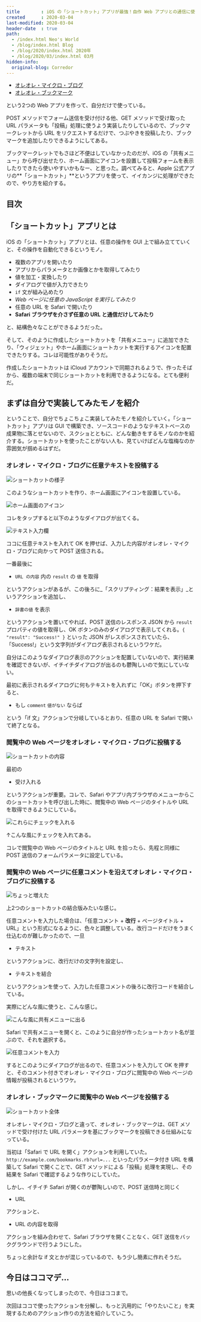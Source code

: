 ```yaml
---
title        : iOS の「ショートカット」アプリが最強！自作 Web アプリとの通信に使ってみた
created      : 2020-03-04
last-modified: 2020-03-04
header-date  : true
path:
  - /index.html Neo's World
  - /blog/index.html Blog
  - /blog/2020/index.html 2020年
  - /blog/2020/03/index.html 03月
hidden-info:
  original-blog: Corredor
---
```


- [オレオレ・マイクロ・ブログ](https://github.com/Neos21/neos-php-micro-blog)
- [オレオレ・ブックマーク](https://github.com/Neos21/neos-ruby-bookmarks)

という2つの Web アプリを作って、自分だけで使っている。

POST メソッドでフォーム送信を受け付ける他、GET メソッドで受け取った URL パラメータも「投稿」処理に使うよう実装したりしているので、ブックマークレットから URL をリクエストするだけで、つぶやきを投稿したり、ブックマークを追加したりできるようにしてある。

ブックマークレットでもさほど不便はしていなかったのだが、iOS の「共有メニュー」から呼び出せたり、ホーム画面にアイコンを設置して投稿フォームを表示したりできたら使いやすいかもなー、と思った。調べてみると、Apple 公式アプリの**「ショートカット」**というアプリを使って、イイカンジに処理ができたので、やり方を紹介する。

## 目次

## 「ショートカット」アプリとは

iOS の「ショートカット」アプリとは、任意の操作を GUI 上で組み立てていくと、その操作を自動化できるというモノ。

- 複数のアプリを開いたり
- アプリからパラメータとか画像とかを取得してみたり
- 値を加工・変換したり
- ダイアログで値が入力できたり
- `if` 文が組み込めたり
- _Web ページに任意の JavaScript を実行してみたり_
- 任意の URL を Safari で開いたり
- **Safari ブラウザを介さず任意の URL と通信だけしてみたり**

と、結構色々なことができるようだった。

そして、そのように作成したショートカットを「共有メニュー」に追加できたり、「ウィジェット」やホーム画面にショートカットを実行するアイコンを配置できたりする。コレは可能性がありそうだ。

作成したショートカットは iCloud アカウントで同期されるようで、作ったそばから、複数の端末で同じショートカットを利用できるようになる。とても便利だ。

## まずは自分で実装してみたモノを紹介

ということで、自分でちょこちょこ実装してみたモノを紹介していく。「ショートカット」アプリは GUI で構築でき、ソースコードのようなテキストベースの成果物に落とせないので、スクショとともに、どんな動きをするモノなのかを紹介する。ショートカットを使ったことがない人も、見ていけばどんな塩梅なのか雰囲気が掴めるはずだ。

### オレオレ・マイクロ・ブログに任意テキストを投稿する

![ショートカットの様子](04-02-07.png)

このようなショートカットを作り、ホーム画面にアイコンを設置している。

![ホーム画面のアイコン](04-02-08.png)

コレをタップすると以下のようなダイアログが出てくる。

![テキスト入力欄](04-02-01.png)

ココに任意テキストを入れて OK を押せば、入力した内容がオレオレ・マイクロ・ブログに向かって POST 送信される。

一番最後に

- `URL の内容` 内の `result` の `値` を取得

というアクションがあるが、この後ろに_「スクリプティング：結果を表示」_というアクションを追加し、

- `辞書の値` を表示

というアクションを置いてやれば、POST 送信のレスポンス JSON から `result` プロパティの値を取得し、OK ボタンのみのダイアログで表示してくれる。`{ "result": "Success!" }` といった JSON がレスポンスされていたら、「Success!」という文字列がダイアログ表示されるというワケだ。

自分はこのようなダイアログ表示のアクションを配置していないので、実行結果を確認できないが、イチイチダイアログが出るのも鬱陶しいので気にしていない。

最初に表示されるダイアログに何もテキストを入れずに「OK」ボタンを押下すると、

- もし `comment` `値がない` ならば

という「if 文」アクションで分岐しているとおり、任意の URL を Safari で開いて終了となる。

### 閲覧中の Web ページをオレオレ・マイクロ・ブログに投稿する

![ショートカットの内容](04-02-09.png)

最初の

- 受け入れる

というアクションが重要。コレで、Safari やアプリ内ブラウザのメニューからこのショートカットを呼び出した時に、閲覧中の Web ページのタイトルや URL を取得できるようにしている。

![これらにチェックを入れる](04-02-02.png)

↑こんな風にチェックを入れてある。

コレで閲覧中の Web ページのタイトルと URL を拾ったら、先程と同様に POST 送信のフォームパラメータに設定している。

### 閲覧中の Web ページに任意コメントを沿えてオレオレ・マイクロ・ブログに投稿する

![ちょっと増えた](04-02-03.png)

上2つのショートカットの結合版みたいな感じ。

任意コメントを入力した場合は、「任意コメント + **改行** + ページタイトル + URL」という形式になるように、色々と調整している。改行コードだけをうまく仕込むのが難しかったので、一旦

- テキスト

というアクションに、改行だけの文字列を設定し、

- テキストを結合

というアクションを使って、入力した任意コメントの後ろに改行コードを結合している。

実際にどんな風に使うと、こんな感じ。

![こんな風に共有メニューに出る](04-02-04.png)

Safari で共有メニューを開くと、このように自分が作ったショートカット名が並ぶので、それを選択する。

![任意コメントを入力](04-02-05.png)

するとこのようにダイアログが出るので、任意コメントを入力して OK を押すと、そのコメント付きでオレオレ・マイクロ・ブログに閲覧中の Web ページの情報が投稿されるというワケ。

### オレオレ・ブックマークに閲覧中の Web ページを投稿する

![ショートカット全体](04-02-06.png)

オレオレ・マイクロ・ブログと違って、オレオレ・ブックマークは、GET メソッドで受け付けた URL パラメータを基にブックマークを投稿できる仕組みになっている。

当初は「Safari で URL を開く」アクションを利用していた。`http://example.com/bookmarks.rb?url=...` といったパラメータ付き URL を構築して Safari で開くことで、GET メソッドによる「投稿」処理を実現し、その結果を Safari で確認するような作りにしていた。

しかし、イチイチ Safari が開くのが鬱陶しいので、POST 送信時と同じく

- URL

アクションと、

- URL の内容を取得

アクションを組み合わせて、Safari ブラウザを開くことなく、GET 送信をバックグラウンドで行うようにした。

ちょっと余計な if 文とかが混じっているので、もう少し簡素に作れそうだ。

## 今日はココマデ…

思いの他長くなってしまったので、今日はココまで。

次回はココで使ったアクションを分解し、もっと汎用的に「やりたいこと」を実現するためのアクション作りの方法を紹介していこう。

